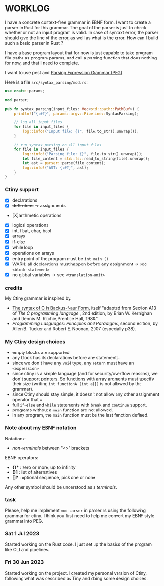 # WORKLOG

I have a concrete context-free grammar in EBNF form. I want to create a parser in Rust for this grammar. The goal of the parser is just to check whether or not an input program is valid. In case of syntaxt error, the parser should give the line of the error, as well as what is the error. How can I build such a basic parser in Rust ?

I have a base program layout that for now is just capable to take program file paths as program params, and call a parsing function that does nothing for now, and that I need to complete.

I want to use pest and [Parsing Expression Grammar (PEG)](https://en.wikipedia.org/wiki/Parsing_expression_grammar) 

Here is a file `src/syntax_parsing/mod.rs`:

```rust
use crate::params;

mod parser;

pub fn syntax_parsing(input_files: Vec<std::path::PathBuf>) {
    println!("{:#?}", params::argv::Pipeline::SyntaxParsing);

    // log all input files
    for file in input_files {
        log::info!("Input file: {}", file.to_str().unwrap());
    }

    // run syntax parsing on all input files
    for file in input_files {
        log::info!("Parsing file: {}", file.to_str().unwrap());
        let file_content = std::fs::read_to_string(file).unwrap();
        let ast = parser::parse(file_content);
        log::info!("AST: {:#?}", ast);
    }
}
```



### Ctiny support

* [X] declarations
* [X] ~~definitions~~ -> assignments
* [X]arithmetic operations
* [X] logical operations
* [X] int, float, char, bool
* [X] arrays
* [X] if-else
* [X] while loop
* [X] operations on arrays
* [X] entry point of the program must be `int main ()`
* [X] WARN: all declarations must happen before any assignment -> see `<block-statement>`
* [X] no global variables -> see `<translation-unit>`

### credits

My Ctiny grammar is inspired by:

* [The syntax of C in Backus-Naur Form](https://cs.wmich.edu/~gupta/teaching/cs4850/sumII06/The%20syntax%20of%20C%20in%20Backus-Naur%20form.htm), itself "adapted from Section A13 of  *The C programming language* , 2nd edition, by Brian W. Kernighan and Dennis M. Ritchie,Prentice Hall, 1988."
* *Programming Languages: Principles and Paradigms*, second edition, by Allen B. Tucker and Robert E. Noonan, 2007 (especially p38).

### My Ctiny design choices

* empty blocks are supported
* any block has its declarations before any statements.
* since we don't have any `void` type, any `return` must have an `<expression>`
* since ctiny is a simple language (and for security/overflow reasons), we don't support pointers. So functions with array argments must specify their size (writing `int functionA (int a[])` is not allowed by the grammar).
* since Ctiny should stay simple, it doesn't not allow any other assignment operator that `=`
* full `if-else` and `while` statements with `break` and `continue` support.
* programs without a `main` function are not allowed.
* in any program, the `main` function must be the last function defined.

### Note about my EBNF notation

Notations:

* *non-terminals* between "<>" brackets

EBNF operators:

+ **{}*** : zero or more, up to infinity
+ **()1** : list of alternatives
+ **[]?** : optional sequence, pick one or none

Any other symbol should be understood as a *terminals*.

### task

Please, help me implement `mod parser` in parser.rs using the following grammar for ctiny. I think you first need to help me convert my EBNF style grammar into PEG.





### Sat 1 Jul 2023

Started working on the Rust code. I just set up the basics of the program like CLI and pipelines.

### Fri 30 Jun 2023

Started working on the project. I created my personal version of Ctiny, following what was described as Tiny and doing some design choices.
